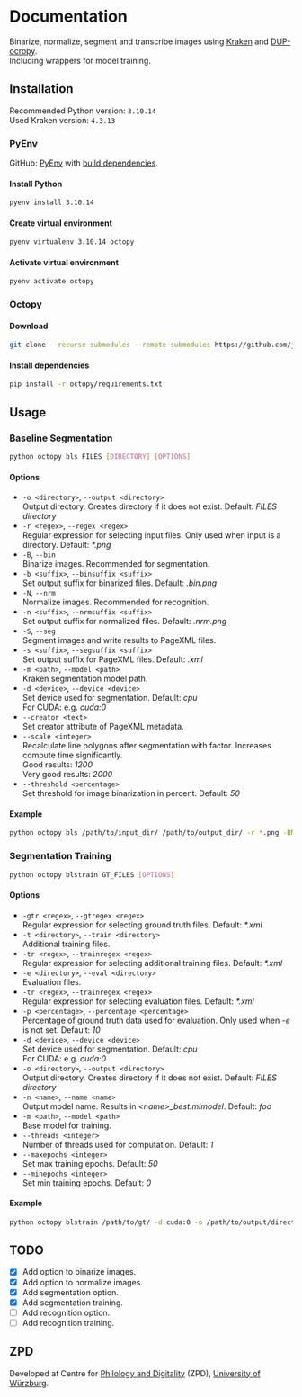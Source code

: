 # Documentation
Binarize, normalize, segment and transcribe images using [Kraken](https://github.com/mittagessen/kraken)
and [DUP-ocropy](https://github.com/ocropus-archive/DUP-ocropy). <br>
Including wrappers for model training.

## Installation
Recommended Python version: `3.10.14` <br>
Used Kraken version: `4.3.13`

### PyEnv
GitHub: [PyEnv](https://github.com/pyenv/pyenv) with [build dependencies](https://github.com/pyenv/pyenv/wiki#suggested-build-environment).
#### Install Python
```bash
pyenv install 3.10.14
```
#### Create virtual environment
```bash
pyenv virtualenv 3.10.14 octopy
```

#### Activate virtual environment
```bash
pyenv activate octopy
```

### Octopy
#### Download
```bash
git clone --recurse-submodules --remote-submodules https://github.com/jahtz/octopy.git
```

#### Install dependencies
```bash
pip install -r octopy/requirements.txt
```

## Usage
### Baseline Segmentation
```bash
python octopy bls FILES [DIRECTORY] [OPTIONS]
```
#### Options
- `-o <directory>`, `--output <directory>` <br>
Output directory. Creates directory if it does not exist.  Default: _FILES directory_
- `-r <regex>`, `--regex <regex>` <br>
Regular expression for selecting input files. Only used when input is a directory. Default: _*.png_
- `-B`, `--bin` <br>
Binarize images. Recommended for segmentation.
- `-b <suffix>`, `--binsuffix <suffix>` <br>
Set output suffix for binarized files. Default: _.bin.png_
- `-N`, `--nrm` <br>
Normalize images. Recommended for recognition.
- `-n <suffix>`, `--nrmsuffix <suffix>` <br>
Set output suffix for normalized files. Default: _.nrm.png_
- `-S`, `--seg` <br>
Segment images and write results to PageXML files.
- `-s <suffix>`, `--segsuffix <suffix>` <br>
Set output suffix for PageXML files. Default: _.xml_
- `-m <path>`, `--model <path>` <br>
Kraken segmentation model path.
- `-d <device>`, `--device <device>` <br>
Set device used for segmentation. Default: _cpu_ <br>
For CUDA: e.g. _cuda:0_
- `--creator <text>` <br>
Set creator attribute of PageXML metadata.
- `--scale <integer>` <br>
Recalculate line polygons after segmentation with factor. Increases compute time significantly. <br>
Good results: _1200_ <br>
Very good results: _2000_
- `--threshold <percentage>` <br>
 Set threshold for image binarization in percent. Default: _50_

#### Example
```bash
python octopy bls /path/to/input_dir/ /path/to/output_dir/ -r *.png -BNS --scale 2000 --model /path/to/model.mlmodel
```

### Segmentation Training
```bash
python octopy blstrain GT_FILES [OPTIONS]
```
#### Options
- `-gtr <regex>`, `--gtregex <regex>` <br>
Regular expression for selecting ground truth files. Default: _*.xml_
- `-t <directory>`, `--train <directory>` <br>
Additional training files.
- `-tr <regex>`, `--trainregex <regex>` <br>
Regular expression for selecting additional training files. Default: _*.xml_
- `-e <directory>`, `--eval <directory>` <br>
Evaluation files.
- `-tr <regex>`, `--trainregex <regex>` <br>
Regular expression for selecting evaluation files. Default: _*.xml_
- `-p <percentage>`, `--percentage <percentage>` <br>
Percentage of ground truth data used for evaluation. Only used when _-e_ is not set. Default: _10_
- `-d <device>`, `--device <device>` <br>
Set device used for segmentation. Default: _cpu_ <br>
For CUDA: e.g. _cuda:0_
- `-o <directory>`, `--output <directory>` <br>
Output directory. Creates directory if it does not exist.  Default: _FILES directory_
- `-n <name>`, `--name <name>` <br>
Output model name. Results in _\<name\>\_best.mlmodel_. Default: _foo_
- `-m <path>`, `--model <path>` <br>
Base model for training.
- `--threads <integer>` <br>
Number of threads used for computation. Default: _1_
- `--maxepochs <integer>` <br>
Set max training epochs. Default: _50_
- `--minepochs <integer>` <br>
Set min training epochs. Default: _0_ 

#### Example
```bash
python octopy blstrain /path/to/gt/ -d cuda:0 -o /path/to/output/directory/ -n col1 --model /path/to/basemodel.mlmodel
```

## TODO
- [x] Add option to binarize images.
- [x] Add option to normalize images.
- [x] Add segmentation option.
- [x] Add segmentation training.
- [ ] Add recognition option.
- [ ] Add recognition training.

## ZPD
Developed at Centre for [Philology and Digitality](https://www.uni-wuerzburg.de/en/zpd/) (ZPD), [University of Würzburg](https://www.uni-wuerzburg.de/en/).
